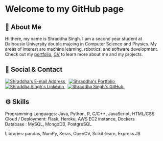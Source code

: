 

# Welcome to my GitHub page 

## 👤 About Me

Hi there, my name is Shraddha Singh. I am a second year student at Dalhousie University double majoing in Computer Science and Physics. My areas of interest are machine learning, robotics, and software development. Check out my [portfolio](https://shrad059.github.io/portfolio), [CV](https://drive.google.com/file/d/1nMffqh0WlFezrgyuBAteyChISofQO3dN/view?usp=sharing) to learn more about me and my projects.


## 📇 Social & Contact

<div align="left">
  <a href="mailto:sh913738@dal.ca" target="_blank" rel="noreferrer"> <img alt="Shraddha's E-mail Address" src="https://img.shields.io/badge/E&#8209;mail-D14836?style=for-the-badge&logo=gmail&logoColor=white" /> </a>
  &nbsp;
  <a href="https://shrad059.github.io/portfolio/" target="_blank" rel="noreferrer"> <img alt="Shraddha's Portfolio" src="https://img.shields.io/badge/Portfolio-08203A?style=for-the-badge&logo=About.me&logoColor=white" /> </a>
  &nbsp;
  <a href="https://www.linkedin.com/in/shraddhasinggh/" target="_blank" rel="noreferrer"> <img alt="Shraddha Singh's LinkedIn" src="https://img.shields.io/badge/LinkedIn-0077B5?style=for-the-badge&logo=linkedin&logoColor=white" /> </a>
  &nbsp;
  <a href="https://github.com/shrad059" target="_blank" rel="noreferrer"> <img alt="Shraddha Singh's GitHub" src="https://img.shields.io/badge/GitHub-100000?style=for-the-badge&logo=github&logoColor=white" /> </a>
  &nbsp;



## ⚙ Skills
<div align="left">
Programming Languages: Java, Python, R, C/C++, JavaScript, HTML/CSS<br>
Cloud / Deployment: Flask, Heroku, AWS EC2 instance, Dockers<br>
Database : MySQL, MongoDB, PostgreSQL<br>

Libraries: pandas, NumPy, Keras, OpenCV, Scikit-learn, Express.JS<br>


